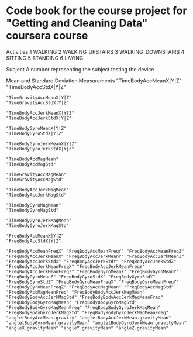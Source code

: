 # Code book for the course project for "Getting and Cleaning Data" coursera course

Activities 
1 WALKING
2 WALKING_UPSTAIRS
3 WALKING_DOWNSTAIRS
4 SITTING
5 STANDING
6 LAYING

Subject
	A number representing the subject testing the device

Mean and Standard Deviation Measurements
	"TimeBodyAccMeanX|Y|Z"
	"TimeBodyAccStdX|Y|Z"

	"TimeGravityAccMeanX|Y|Z"
	"TimeGravityAccStdX|Y|Z"

	"TimeBodyAccJerkMeanX|Y|Z"
	"TimeBodyAccJerkStdX|Y|Z"

	"TimeBodyGyroMeanX|Y|Z"
	"TimeBodyGyroStdX|Y|Z"

	"TimeBodyGyroJerkMeanX|Y|Z"
	"TimeBodyGyroJerkStdX|Y|Z"

	"TimeBodyAccMagMean"
	"TimeBodyAccMagStd"

	"TimeGravityAccMagMean"
	"TimeGravityAccMagStd"

	"TimeBodyAccJerkMagMean"
	"TimeBodyAccJerkMagStd"

	"TimeBodyGyroMagMean"
	"TimeBodyGyroMagStd"

	"TimeBodyGyroJerkMagMean"
	"TimeBodyGyroJerkMagStd"

	"FreqBodyAccMeanX|Y|Z"
	"FreqBodyAccStdX|Y|Z"

	"FreqBodyAccMeanFreqX" "FreqBodyAccMeanFreqY" "FreqBodyAccMeanFreqZ" "FreqBodyAccJerkMeanX" "FreqBodyAccJerkMeanY" "FreqBodyAccJerkMeanZ" "FreqBodyAccJerkStdX" "FreqBodyAccJerkStdY" "FreqBodyAccJerkStdZ" "FreqBodyAccJerkMeanFreqX" "FreqBodyAccJerkMeanFreqY" "FreqBodyAccJerkMeanFreqZ" "FreqBodyGyroMeanX" "FreqBodyGyroMeanY" "FreqBodyGyroMeanZ" "FreqBodyGyroStdX" "FreqBodyGyroStdY" "FreqBodyGyroStdZ" "FreqBodyGyroMeanFreqX" "FreqBodyGyroMeanFreqY" "FreqBodyGyroMeanFreqZ" "FreqBodyAccMagMean" "FreqBodyAccMagStd" "FreqBodyAccMagMeanFreq" "FreqBodyBodyAccJerkMagMean" "FreqBodyBodyAccJerkMagStd" "FreqBodyBodyAccJerkMagMeanFreq" "FreqBodyBodyGyroMagMean" "FreqBodyBodyGyroMagStd" "FreqBodyBodyGyroMagMeanFreq" "FreqBodyBodyGyroJerkMagMean" "FreqBodyBodyGyroJerkMagStd" "FreqBodyBodyGyroJerkMagMeanFreq" "angletBodyAccMean.gravity" "angletBodyAccJerkMean.gravityMean" "angletBodyGyroMean.gravityMean" "angletBodyGyroJerkMean.gravityMean" "angleX.gravityMean" "angleY.gravityMean" "angleZ.gravityMean"
